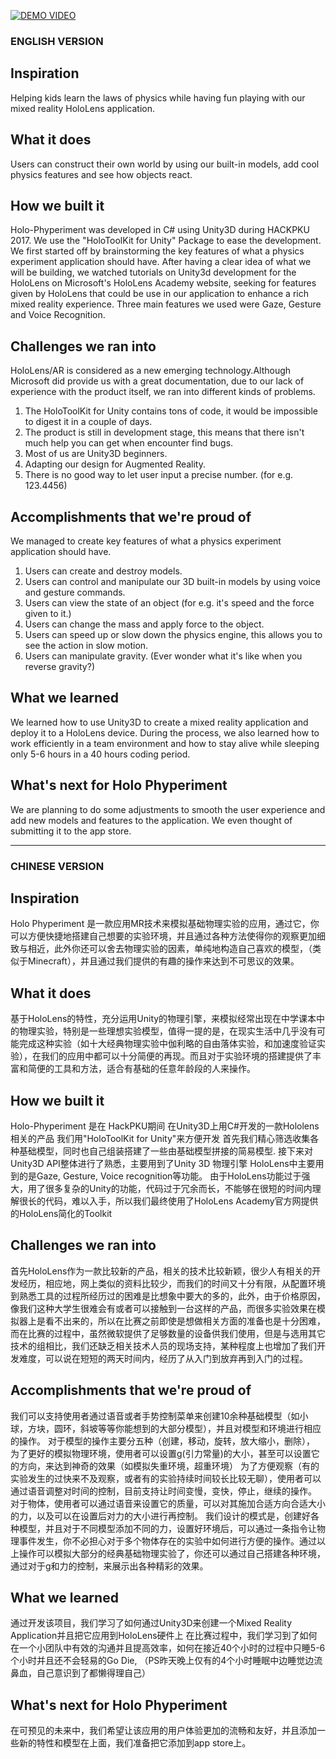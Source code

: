 [![DEMO VIDEO](http://www.anakornk.com/wp-content/uploads/2017/05/20170506_220435_HoloLens-300x169.jpg)](https://www.youtube.com/playlist?list=PL88LTPWeq-Yb7Tv-adJTSefEAbGpzaLAF)


### ENGLISH VERSION

## Inspiration

Helping kids learn the laws of physics while having fun playing with our mixed reality HoloLens application.

## What it does

Users can construct their own world by using our built-in models, add cool physics features and see how objects react.

## How we built it

Holo-Phyperiment was developed in C# using Unity3D during HACKPKU 2017. We use the "HoloToolKit for Unity" Package to ease the development. We first started off by brainstorming the key features of what a physics experiment application should have. After having a clear idea of what we will be building, we watched tutorials on Unity3d development for the HoloLens on Microsoft's HoloLens Academy website, seeking for features given by HoloLens that could be use in our application to enhance a rich mixed reality experience.
Three main features we used were Gaze, Gesture and Voice Recognition. 

## Challenges we ran into
HoloLens/AR is considered as a new emerging technology.Although Microsoft did provide us with a great documentation,
due to our lack of experience with the product itself, we ran into different kinds of problems. 
1) The HoloToolKit for Unity contains tons of code, it would be impossible to digest it in a couple of days.
2) The product is still in development stage, this means that there isn't much help you can get when encounter find bugs.
3) Most of us are Unity3D beginners.
4) Adapting our design for Augmented Reality.
5) There is no good way to let user input a precise number. (for e.g. 123.4456) 

## Accomplishments that we're proud of
We managed to create key features of what a physics experiment application should have.
1) Users can create and destroy models.
2) Users can control and manipulate our 3D built-in models by using voice and gesture commands. 
3) Users can view the state of an object (for e.g. it's speed and the force given to it.)
4) Users can change the mass and apply force to the object.
5) Users can speed up or slow down the physics engine, this allows you to see the action in slow motion.
6) Users can manipulate gravity. (Ever wonder what it's like when you reverse gravity?)

## What we learned
We learned how to use Unity3D to create a mixed reality application and deploy it to a HoloLens device. 
During the process, we also learned how to work efficiently in a team environment and how to stay alive while sleeping only 5-6 hours in a 40 hours coding period.

## What's next for Holo Phyperiment
We are planning to do some adjustments to smooth the user experience and add new models and features to the application. We even thought of submitting it to the app store.

-------------------
### CHINESE VERSION

## Inspiration

Holo Phyperiment 是一款应用MR技术来模拟基础物理实验的应用，通过它，你可以方便快捷地搭建自己想要的实验环境，并且通过各种方法使得你的观察更加细致与相近，此外你还可以舍去物理实验的因素，单纯地构造自己喜欢的模型，（类似于Minecraft），并且通过我们提供的有趣的操作来达到不可思议的效果。


## What it does
基于HoloLens的特性，充分运用Unity的物理引擎，来模拟经常出现在中学课本中的物理实验，特别是一些理想实验模型，值得一提的是，在现实生活中几乎没有可能完成这种实验（如十大经典物理实验中伽利略的自由落体实验，和加速度验证实验），在我们的应用中都可以十分简便的再现。而且对于实验环境的搭建提供了丰富和简便的工具和方法，适合有基础的任意年龄段的人来操作。


## How we built it
Holo-Phyperiment 是在 HackPKU期间 在Unity3D上用C#开发的一款Hololens相关的产品
我们用"HoloToolKit for Unity"来方便开发
首先我们精心筛选收集各种基础模型，同时也自己组装搭建了一些由基础模型拼接的简易模型.
接下来对Unity3D API整体进行了熟悉，主要用到了Unity 3D 物理引擎
HoloLens中主要用到的是Gaze, Gesture, Voice recognition等功能。
由于HoloLens功能过于强大，用了很多复杂的Unity的功能，代码过于冗余而长，不能够在很短的时间内理解很长的代码，难以入手，所以我们最终使用了HoloLens Academy官方网提供的HoloLens简化的Toolkit  
 
## Challenges we ran into
首先HoloLens作为一款比较新的产品，相关的技术比较新颖，很少人有相关的开发经历，相应地，网上类似的资料比较少，而我们的时间又十分有限，从配置环境到熟悉工具的过程所经历过的困难是比想象中要大的多的，此外，由于价格原因，像我们这种大学生很难会有或者可以接触到一台这样的产品，而很多实验效果在模拟器上是看不出来的，所以在比赛之前即使是想做相关方面的准备也是十分困难，而在比赛的过程中，虽然微软提供了足够数量的设备供我们使用，但是与选用其它技术的组相比，我们还缺乏相关技术人员的现场支持，某种程度上也增加了我们开发难度，可以说在短短的两天时间内，经历了从入门到放弃再到入门的过程。

## Accomplishments that we're proud of
我们可以支持使用者通过语音或者手势控制菜单来创建10余种基础模型（如小球，方块，圆环，斜坡等等你能想到的大部分模型），并且对模型和环境进行相应的操作。
对于模型的操作主要分五种（创建，移动，旋转，放大缩小，删除），
为了更好的模拟物理环境，使用者可以设置g(引力常量)的大小，甚至可以设置它的方向，来达到神奇的效果（如模拟失重环境，超重环境）
为了方便观察（有的实验发生的过快来不及观察，或者有的实验持续时间较长比较无聊），使用者可以通过语音调整对时间的控制，目前支持让时间变慢，变快，停止，继续的操作。
对于物体，使用者可以通过语音来设置它的质量，可以对其施加合适方向合适大小的力，以及可以在设置后对力的大小进行再控制。
我们设计的模式是，创建好各种模型，并且对于不同模型添加不同的力，设置好环境后，可以通过一条指令让物理事件发生，你不必担心对于多个物体存在的实验中如何进行方便的操作。通过以上操作可以模拟大部分的经典基础物理实验了，你还可以通过自己搭建各种环境，通过对于g和力的控制，来展示出各种精彩的效果。

## What we learned
通过开发该项目，我们学习了如何通过Unity3D来创建一个Mixed Reality Application并且把它应用到HoloLens硬件上
在比赛过程中，我们学习到了如何在一个小团队中有效的沟通并且提高效率，如何在接近40个小时的过程中只睡5-6个小时并且还不会轻易的Go Die, （PS昨天晚上仅有的4个小时睡眠中边睡觉边流鼻血，自己意识到了都懒得理自己）
## What's next for Holo Phyperiment
在可预见的未来中，我们希望让该应用的用户体验更加的流畅和友好，并且添加一些新的特性和模型在上面，我们准备把它添加到app store上。
